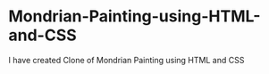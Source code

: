 # Mondrian-Painting-using-HTML-and-CSS
I have created Clone of Mondrian Painting using HTML and CSS
